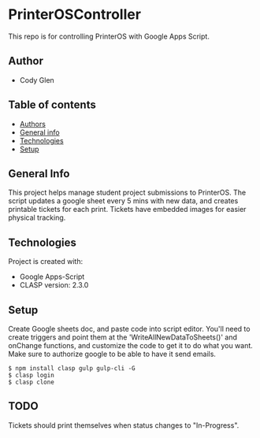 # PrinterOSController
This repo is for controlling PrinterOS with Google Apps Script.

## Author
* Cody Glen

## Table of contents
* [Authors](#authors)
* [General info](#general-info)
* [Technologies](#technologies)
* [Setup](#setup)

## General Info
This project helps manage student project submissions to PrinterOS. The script updates a google sheet every 5 mins with new data, and creates printable tickets for each print. Tickets have embedded images for easier physical tracking. 
	
## Technologies
Project is created with:
* Google Apps-Script
* CLASP version: 2.3.0
	
## Setup
Create Google sheets doc, and paste code into script editor. You'll need to create triggers and point them at the 'WriteAllNewDataToSheets()' and onChange functions, and customize the code to get it to do what you want. Make sure to authorize google to be able to have it send emails.

```
$ npm install clasp gulp gulp-cli -G
$ clasp login
$ clasp clone
```

## TODO
Tickets should print themselves when status changes to "In-Progress".
